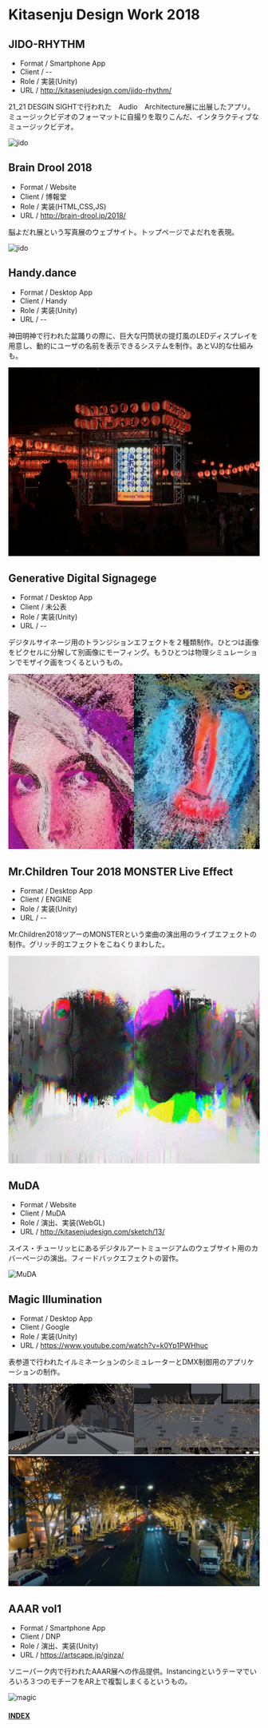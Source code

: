# Kitasenju Design Work 2018


## JIDO-RHYTHM

* Format / Smartphone App
* Client / --
* Role / 実装(Unity)
* URL / http://kitasenjudesign.com/jido-rhythm/

21_21 DESGIN SIGHTで行われた　Audio　Architecture展に出展したアプリ。
ミュージックビデオのフォーマットに自撮りを取りこんだ、インタラクティブなミュージックビデオ。

![jido](https://kitasenjudesign.github.io/img/jidorhythm3.gif)


## Brain Drool 2018

* Format / Website
* Client / 博報堂
* Role / 実装(HTML,CSS,JS)
* URL / http://brain-drool.jp/2018/

脳よだれ展という写真展のウェブサイト。トップページでよだれを表現。

![jido](https://kitasenjudesign.github.io/img/braindrool.jpg)


## Handy.dance

* Format / Desktop App
* Client / Handy
* Role / 実装(Unity)
* URL / --

神田明神で行われた盆踊りの際に、巨大な円筒状の提灯風のLEDディスプレイを用意し、動的にユーザの名前を表示できるシステムを制作。あとVJ的な仕組みも。

![kanda](./img/handy01.jpg)

## Generative Digital Signagege

* Format / Desktop App
* Client / 未公表
* Role / 実装(Unity)
* URL / --

デジタルサイネージ用のトランジションエフェクトを２種類制作。ひとつは画像をピクセルに分解して別画像にモーフィング。もうひとつは物理シミュレーションでモザイク画をつくるというもの。

![children](./img/signage.png)

## Mr.Children Tour 2018 MONSTER Live Effect

* Format / Desktop App
* Client / ENGINE
* Role / 実装(Unity)
* URL / --

Mr.Children2018ツアーのMONSTERという楽曲の演出用のライブエフェクトの制作。グリッチ的エフェクトをこねくりまわした。

![children](./img/MrChildren.png)

## MuDA

* Format / Website
* Client / MuDA
* Role / 演出、実装(WebGL)
* URL / http://kitasenjudesign.com/sketch/13/

スイス・チューリッヒにあるデジタルアートミュージアムのウェブサイト用のカバーページの演出。フィードバックエフェクトの習作。

![MuDA](https://kitasenjudesign.github.io/img/muda01.png)

## Magic Illumination

* Format / Desktop App
* Client / Google
* Role / 実装(Unity)
* URL / https://www.youtube.com/watch?v=k0Yp1PWHhuc

表参道で行われたイルミネーションのシミュレーターとDMX制御用のアプリケーションの制作。

![magic](./img/pixel.png)
![magic](./img/pixel2.jpg)

## AAAR vol1

* Format / Smartphone App
* Client / DNP
* Role / 演出、実装(Unity)
* URL / https://artscape.jp/ginza/

ソニーパーク内で行われたAAAR展への作品提供。Instancingというテーマでいろいろ３つのモチーフをAR上で複製しまくるというもの。

![magic](https://kitasenjudesign.github.io/img/solitaire.gif)


#### [INDEX](https://kitasenjudesign.github.io/work/)


